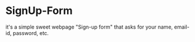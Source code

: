 # SignUp-Form
it's a simple sweet webpage "Sign-up form" that asks for your name, email-id, password, etc.

